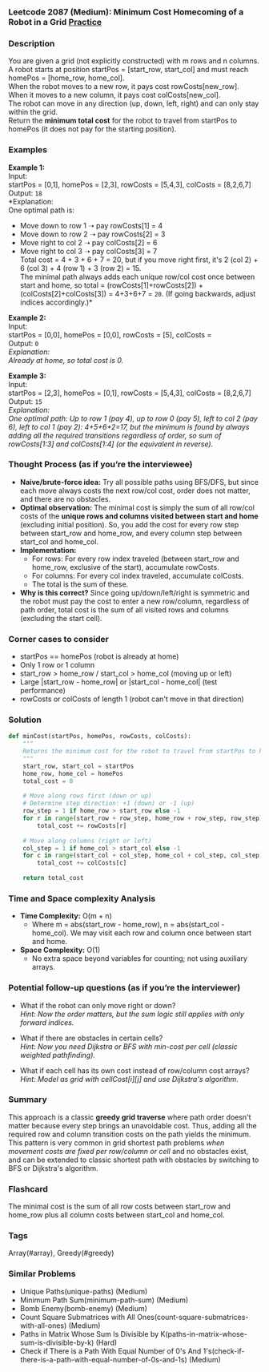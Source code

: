### Leetcode 2087 (Medium): Minimum Cost Homecoming of a Robot in a Grid [Practice](https://leetcode.com/problems/minimum-cost-homecoming-of-a-robot-in-a-grid)

### Description  
You are given a grid (not explicitly constructed) with m rows and n columns. A robot starts at position startPos = [start_row, start_col] and must reach homePos = [home_row, home_col].  
When the robot moves to a new row, it pays cost rowCosts[new_row].  
When it moves to a new column, it pays cost colCosts[new_col].  
The robot can move in any direction (up, down, left, right) and can only stay within the grid.  
Return the **minimum total cost** for the robot to travel from startPos to homePos (it does not pay for the starting position).

### Examples  

**Example 1:**  
Input:  
startPos = [0,1], homePos = [2,3], rowCosts = [5,4,3], colCosts = [8,2,6,7]  
Output: `18`  
*Explanation:  
One optimal path is:  
- Move down to row 1 ➝ pay rowCosts[1] = 4  
- Move down to row 2 ➝ pay rowCosts[2] = 3  
- Move right to col 2 ➝ pay colCosts[2] = 6  
- Move right to col 3 ➝ pay colCosts[3] = 7  
Total cost = 4 + 3 + 6 + 7 = 20, but if you move right first, it's 2 (col 2) + 6 (col 3) + 4 (row 1) + 3 (row 2) = 15.  
The minimal path always adds each unique row/col cost once between start and home, so total = (rowCosts[1]+rowCosts[2]) + (colCosts[2]+colCosts[3]) = 4+3+6+7 = `20`. (If going backwards, adjust indices accordingly.)*

**Example 2:**  
Input:  
startPos = [0,0], homePos = [0,0], rowCosts = [5], colCosts =   
Output: `0`  
*Explanation:  
Already at home, so total cost is 0.*

**Example 3:**  
Input:  
startPos = [2,3], homePos = [0,1], rowCosts = [5,4,3], colCosts = [8,2,6,7]  
Output: `15`  
*Explanation:  
One optimal path: Up to row 1 (pay 4), up to row 0 (pay 5), left to col 2 (pay 6), left to col 1 (pay 2): 4+5+6+2=17, but the minimum is found by always adding all the required transitions regardless of order, so sum of rowCosts[1:3] and colCosts[1:4] (or the equivalent in reverse).*


### Thought Process (as if you’re the interviewee)  
- **Naive/brute-force idea:** Try all possible paths using BFS/DFS, but since each move always costs the next row/col cost, order does not matter, and there are no obstacles.
- **Optimal observation:** The minimal cost is simply the sum of all row/col costs of the **unique rows and columns visited between start and home** (excluding initial position). So, you add the cost for every row step between start_row and home_row, and every column step between start_col and home_col.
- **Implementation:**  
  - For rows: For every row index traveled (between start_row and home_row, exclusive of the start), accumulate rowCosts.  
  - For columns: For every col index traveled, accumulate colCosts.
  - The total is the sum of these.  
- **Why is this correct?** Since going up/down/left/right is symmetric and the robot must pay the cost to enter a new row/column, regardless of path order, total cost is the sum of all visited rows and columns (excluding the start cell).

### Corner cases to consider  
- startPos == homePos (robot is already at home)
- Only 1 row or 1 column
- start_row > home_row / start_col > home_col (moving up or left)
- Large |start_row - home_row| or |start_col - home_col| (test performance)
- rowCosts or colCosts of length 1 (robot can't move in that direction)

### Solution

```python
def minCost(startPos, homePos, rowCosts, colCosts):
    """
    Returns the minimum cost for the robot to travel from startPos to homePos.
    """
    start_row, start_col = startPos
    home_row, home_col = homePos
    total_cost = 0
    
    # Move along rows first (down or up)
    # Determine step direction: +1 (down) or -1 (up)
    row_step = 1 if home_row > start_row else -1
    for r in range(start_row + row_step, home_row + row_step, row_step):
        total_cost += rowCosts[r]
    
    # Move along columns (right or left)
    col_step = 1 if home_col > start_col else -1
    for c in range(start_col + col_step, home_col + col_step, col_step):
        total_cost += colCosts[c]
    
    return total_cost
```

### Time and Space complexity Analysis  

- **Time Complexity:** O(m + n)  
  - Where m = abs(start_row - home_row), n = abs(start_col - home_col). We may visit each row and column once between start and home.
- **Space Complexity:** O(1)  
  - No extra space beyond variables for counting; not using auxiliary arrays.

### Potential follow-up questions (as if you’re the interviewer)  

- What if the robot can only move right or down?  
  *Hint: Now the order matters, but the sum logic still applies with only forward indices.*

- What if there are obstacles in certain cells?  
  *Hint: Now you need Dijkstra or BFS with min-cost per cell (classic weighted pathfinding).*

- What if each cell has its own cost instead of row/column cost arrays?  
  *Hint: Model as grid with cellCost[i][j] and use Dijkstra's algorithm.*

### Summary
This approach is a classic **greedy grid traverse** where path order doesn't matter because every step brings an unavoidable cost. Thus, adding all the required row and column transition costs on the path yields the minimum. This pattern is very common in grid shortest path problems *when movement costs are fixed per row/column or cell* and no obstacles exist, and can be extended to classic shortest path with obstacles by switching to BFS or Dijkstra's algorithm.


### Flashcard
The minimal cost is the sum of all row costs between start_row and home_row plus all column costs between start_col and home_col.

### Tags
Array(#array), Greedy(#greedy)

### Similar Problems
- Unique Paths(unique-paths) (Medium)
- Minimum Path Sum(minimum-path-sum) (Medium)
- Bomb Enemy(bomb-enemy) (Medium)
- Count Square Submatrices with All Ones(count-square-submatrices-with-all-ones) (Medium)
- Paths in Matrix Whose Sum Is Divisible by K(paths-in-matrix-whose-sum-is-divisible-by-k) (Hard)
- Check if There is a Path With Equal Number of 0's And 1's(check-if-there-is-a-path-with-equal-number-of-0s-and-1s) (Medium)